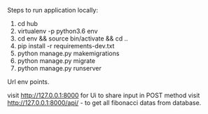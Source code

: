 Steps to run application locally:

1. cd hub
2. virtualenv -p python3.6 env
3. cd env && source bin/activate && cd ..
4. pip install -r requirements-dev.txt
5. python manage.py makemigrations
6. python manage.py migrate
7. python manage.py runserver



Url env points.


visit http://127.0.0.1:8000 for Ui to share input in POST method
visit http://127.0.0.1:8000/api/ - to get all fibonacci datas from database.
